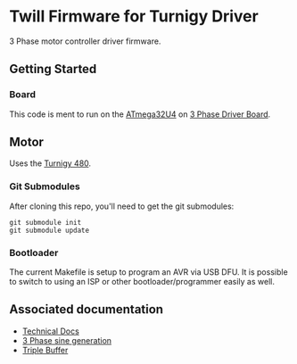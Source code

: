 # Twill Firmware for Turnigy Driver

3 Phase motor controller driver firmware.

## Getting Started

### Board

This code is ment to run on the [ATmega32U4](http://www.atmel.com/Images/Atmel-7766-8-bit-AVR-ATmega16U4-32U4_Datasheet.pdf) on [3 Phase Driver Board](https://github.com/cinderblock/3-Phase-Driver).

## Motor

Uses the [Turnigy 480](http://www.hobbyking.com/hobbyking/store/__19038__Turnigy_Park480_Brushless_Outrunner_1320kv.html).

### Git Submodules

After cloning this repo, you'll need to get the git submodules:

```
git submodule init
git submodule update
```

### Bootloader

The current Makefile is setup to program an AVR via USB DFU. It is possible to switch to using an ISP or other bootloader/programmer easily as well.

## Associated documentation

- [Technical Docs](docs/README.md)
- [3 Phase sine generation](https://docs.google.com/spreadsheets/d/1I45kGhncSQvR4_B_AG72Bqk7MJlNRIvBI-JD9qAgE8U/edit?usp=sharing)
- [Triple Buffer](https://drive.draw.io/#G0Bzw2V8vLyJThV1dJRTZ0dXRsODQ)
